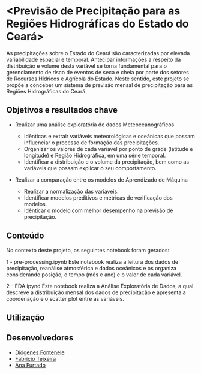 # <Previsão de Precipitação para as Regiões Hidrográficas do Estado do Ceará>

As precipitações sobre o Estado do Ceará são caracterizadas
por elevada variabilidade espacial e temporal. Antecipar 
informações a respeito da distribuição e volume 
desta variável se torna fundamental para o gerenciamento de
risco de eventos de seca e cheia por parte dos
setores de Recursos Hídricos e Agrícola do Estado.
Neste sentido, este projeto se propõe a conceber um sistema
de previsão mensal de precipitação para as Regiões Hidrográficas do Ceará.

## Objetivos e resultados chave

 - Realizar uma análise exploratória de dados Meteoceanográficos
    - Idênticas e extrair variáveis meteorológicas e oceânicas que possam
      influenciar o processo de formação das precipitações.
    - Organizar os valores de cada variável por ponto de grade (latitude e longitude) e Região Hidrográfica,
      em uma série temporal.
    - Identificar a distribuição e o volume da precipitação, bem como as variáveis que possam explicar
      o seu comportamento.
    
 - Realizar a comparação entre os modelos de Aprendizado de Máquina 
    - Realizar a normalização das variáveis.
    - Identificar modelos preditivos e métricas de verificação dos modelos.
    - Idênticar o modelo com melhor desempenho na previsão de precipitação.

## Conteúdo

No contexto deste projeto, os seguintes notebook foram gerados:

 1 - pre-processing.ipynb
 Este notebook realiza a leitura dos dados
 de precipitação, reanálise atmosférica e
 dados oceânicos e os organiza considerando
 posição, o tempo (mês e ano) e o valor de cada variável.

 2 - EDA.ipynd
 Este notebook realiza a Análise Exploratória de Dados,
 a qual descreve a distribuição mensal dos dados de precipitação
 e apresenta a coordenação e o scatter plot entre as variáveis.

## Utilização 

## Desenvolvedores
 - [Diógenes Fontenele](https://github.com/diogenes-fontenele)
 - [Fabrício Teixeira](https://github.com/fabzfta)
 - [Ana Furtado](https://github.com/mabiapines)
